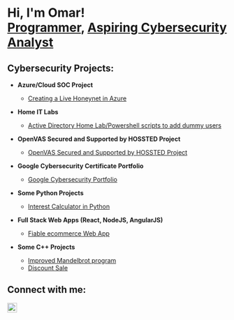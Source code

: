 <h1>Hi, I'm Omar! <br/><a href="https://github.com/omar1218">Programmer</a>, <a href="https://www.linkedin.com/in/oothman92/">Aspiring Cybersecurity Analyst</a></h1>

<h2>Cybersecurity Projects:</h2>

- <b>Azure/Cloud SOC Project</b>
  - [Creating a Live Honeynet in Azure](https://github.com/omar1218/Azure-SOC/blob/main/README.md)
    
- <b>Home IT Labs</b>
  - [Active Directory Home Lab/Powershell scripts to add dummy users](https://github.com/omar1218/Active-Directory-Home-Lab)

- <b>OpenVAS Secured and Supported by HOSSTED Project</b>
  - [OpenVAS Secured and Supported by HOSSTED Project](https://github.com/omar1218/OpenVAS)

- <b>Google Cybersecurity Certificate Portfolio</b>
  - [Google Cybersecurity Portfolio](https://github.com/omar1218/Google-Cybersecurity-Portfolio)

- <b>Some Python Projects</b>
  - [Interest Calculator in Python](https://github.com/omar1218/Interest-Calculator-In-Python/tree/main)

- <b>Full Stack Web Apps (React, NodeJS, AngularJS)</b>
  - [Fiable ecommerce Web App](https://github.com/omar1218/fiable-ecommerce)

- <b>Some C++ Projects</b>
  - [Improved Mandelbrot program](https://github.com/omar1218/improved-mandelbrot-program)
  - [Discount Sale](https://github.com/omar1218/Discount-sale)




<h2>Connect with me:</h2>


[<img align="left" alt="OmarOthman | LinkedIn" width="22px" src="https://cdn.jsdelivr.net/npm/simple-icons@v3/icons/linkedin.svg" />][linkedin]



[linkedin]: https://linkedin.com/in/oothman92

<!--
**joshmadakor1/joshmadakor1** is a ✨ _special_ ✨ repository because its `README.md` (this file) appears on your GitHub profile.

Here are some ideas to get you started:

- 🔭 I’m currently working on ...
- 🌱 I’m currently learning ...
- 👯 I’m looking to collaborate on ...
- 🤔 I’m looking for help with ...
- 💬 Ask me about ...
- 📫 How to reach me: ...
- 😄 Pronouns: ...
- ⚡ Fun fact: ...
-->
